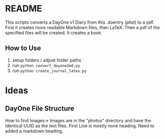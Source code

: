 # README
This scripts converts a DayOne v1 Diary from this .doentry (plist) to a pdf.
First it creates more readable Markdown files, then LaTeX. Then a pdf of the specified files will be created. It creates a book.

## How to Use
1. setup folders / adjust folder paths
1. run `python convert_dayone2md.py`
2. run `python create_journal_latex.py`

# Ideas
## DayOne File Structure
How to find Images-> Images are in the "photos" directory and have the identical UUID as the text files.
First Line is mostly none heading. Need to added a markdown heading.
